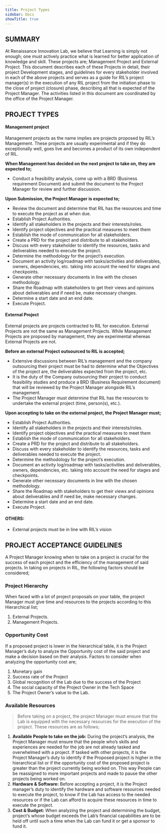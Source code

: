 ```yaml
---
title: Project Types 
sidebar: Docs
showTitle: true
---
```


## **SUMMARY**

At Renaissance Innovation Lab, we believe that Learning is simply not enough; one must actively practice what is learned for better application of knowledge and skill. These projects are; Management Project and External Project. This document describes each of these Projects in detail, their project Development stages, and guidelines for every stakeholder involved in each of the above projects and serves as a guide for RIL’s project manager(s) in the execution of any RIL project from the initiation phase to the close of project (closure) phase, describing all that is expected of the Project Manager. The activities listed in this document are coordinated by the office of the Project Manager.

## **PROJECT TYPES**

#### **Management project**

Management projects as the name implies are projects proposed by RIL’s Management. These projects are usually experimental and if they do exceptionally well, goes live and becomes a product of its own independent of RIL. 

**When Management has decided on the next project to take on, they are expected to;**

- Conduct a feasibility analysis, come up with a BRD (Business requirement Document) and submit the document to the Project Manager for review and further discussion.

**Upon Submission, the Project Manager is expected to;**

- Review the document and determine that RIL has the resources and time to execute the project as at when due.
- Establish Project Authorities.
- Identify all stakeholders in the projects and their interests/roles.
- Identify project objectives and the practical measures to meet them
- Establish the mode of communication for all stakeholders.
- Create a PRD for the project and distribute to all stakeholders.
- Discuss with every stakeholder to identify the resources, tasks and deliverables needed to execute the project.
- Determine the methodology for the project’s execution.
- Document an activity log/roadmap with tasks/activities and deliverables, owners, dependencies, etc. taking into account the need for stages and checkpoints.
- Generate other necessary documents in line with the chosen methodology.
- Share the Roadmap with stakeholders to get their views and opinions about deliverables and if need be, make necessary changes.
- Determine a start date and an end date.
- Execute Project.

#### **External Project**

External projects are projects contracted to RIL for execution. External Projects are not the same as Management Projects. While Management Projects are proposed by management, they are experimental whereas External Projects are not.

**Before an external Project outsourced to RIL is accepted;**

- Extensive discussions between RIL’s management and the company outsourcing their project must be had to determine what the Objectives of the project are, the deliverables expected from the project, etc.
- It is the duty of the Company outsourcing their project to conduct feasibility studies and produce a BRD (Business Requirement document) that will be reviewed by the Project Manager alongside RIL’s management.
- The Project Manager must determine that RIL has the resources to undertake the external project (time, person(s), etc.).

**Upon accepting to take on the external project, the Project Manager must;**

- Establish Project Authorities.
- Identify all stakeholders in the projects and their interests/roles.
- Identify project objectives and the practical measures to meet them
- Establish the mode of communication for all stakeholders.
- Create a PRD for the project and distribute to all stakeholders.
- Discuss with every stakeholder to identify the resources, tasks and deliverables needed to execute the project.
- Determine the methodology for the project’s execution.
- Document an activity log/roadmap with tasks/activities and deliverables, owners, dependencies, etc. taking into account the need for stages and checkpoints.
- Generate other necessary documents in line with the chosen methodology.
- Share the Roadmap with stakeholders to get their views and opinions about deliverables and if need be, make necessary changes.
- Determine a start date and an end date.
- Execute Project.

#### **OTHERS:**

- External projects must be in line with RIL’s vision

<!-- 
## **PRODUCT DEVELOPMENT STAGES**

For every product being developed, there are stages that must be followed by the Project Manager in order to avoid chaos and ensure that products are developed right.

Find the link to the various development stages [here.](https://docs.google.com/document/d/1VLy02ve7Lm7fWLTGdkgDkAPXuxb1y5qI5Zuj2GiUlZ8/edit?usp=sharing) -->

## **PROJECT ACCEPTANCE GUIDELINES**

A Project Manager knowing when to take on a project is crucial for the success of each project and the efficiency of the management of said projects. In taking on projects in RIL, the following factors should be considered;

### **Project Hierarchy**

When faced with a lot of project proposals on your table, the project Manager must give time and resources to the projects according to this Hierarchical list;

1. External Projects.
2. Management Projects.

### **Opportunity Cost**

If a proposed project is lower in the hierarchical table, it is the Project Manager’s duty to analyze the Opportunity cost of the said project and make a decision based on their analysis. Factors to consider when analyzing the opportunity cost are;

1. Monetary gain
2. Success rate of the Project
3. Global recognition of the Lab due to the success of the Project
4. The social capacity of the Project Owner in the Tech Space
5. The Project Owner’s value to the Lab.

### **Available Resources**

> Before taking on a project, the project Manager must ensure that the Lab is equipped with the necessary resources for the execution of the project. These resources are as follows;
> 
1. **Available People to take on the job:** During the project’s analysis, the Project Manager must ensure that the people who’s skills and experiences are needed for the job are not already tasked and overwhelmed with a project. If tasked with other projects, it is the Project Manager’s duty to identify if the Proposed project is higher in the hierarchical list or if the opportunity cost of the proposed project is greater than the project currently being worked on. This way People can be reassigned to more important projects and made to pause the other projects being worked on.
2. **Hardware & Software:** Before accepting a project, it is the Project manager’s duty to identify the hardware and software resources needed to execute the project, to know if the Lab has access to the needed resources or if the Lab can afford to acquire these resources in time to execute the project.
3. **Cost & Budget:** When analyzing the project and determining the budget, project’s whose budget exceeds the Lab’s financial capabilities are to be held off until such a time when the Lab can fund it or get a sponsor to fund it.

<!-- ## **GENERAL**

For accountability, effectiveness and efficiency, the project Manager is required to do the following;

- Take down minutes of every project meeting held focusing on the key points raised, actions to be taken and those responsible for said actions. These minutes are to be uploaded in the folder of their Parent Project.
- On a weekly basis, create and submit a status report of your daily activities during the workweek and status reports of every ongoing project. This report should be submitted latest, Sunday 00:00am.
- Hold a meeting once a week with Project stakeholders to discuss the status reports submitted and weekly tasks ahead. -->

<!-- ## **CONCLUSION**

Although this document guides the Project Manager on how to go about the operations of their office, it is open to be reviewed at all times and changes made based on the report from the reviews as approved by the General manager. -->